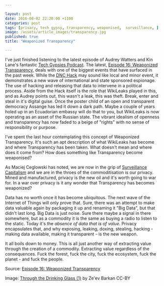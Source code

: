```yaml
---

layout: post
date: 2016-08-02 22:20:00 +1100
categories: post
tags: [privacy, tech gypsy, transparency, weaponised,  surveillance, ]
image: /assets/article_images/transparency.jpg
published: true
title: "Weaponized Transparency"

---
```


I've just finished listening to the latest episode of Audrey Watters and Kin Lane's fantastic [Tech Gypsies Podcast](http://podcast.techgypsi.es/blog/). The latest, [Episode 16: Weaponized Transparency](http://podcast.techgypsi.es/2016/07/31/episode-16), deals with one of the biggest events that have surfaced in the past week. While the [DNC Hack](https://motherboard.vice.com/read/all-signs-point-to-russia-being-behind-the-dnc-hack) may sound like local and minor event, it demonstrates a new wave of international and state sponsored espionage. The use of hacking and releasing that data to intervene in a political process. Aside from the Hack itself is the role that WikiLeaks played in this, and as Audrey points out, this wasn't a leak, this was theft. Break, enter and steal in it's digital guise. Once the poster child of an open and transparent democracy Assange has led it down a dark path. Maybe a couple of years holed up in an Ecuadorian embassy will do that to you, but WikiLeaks is now operating as an asset of the Russian state. The vibrant idealism of openness and transparency has now faded to a beige of "rights" with no sense of responsibility or purpose. 

I've spent the last hour contemplating this concept of Weaponized Transparency. It's such an apt description of what WikiLeaks has become and where Transparency has been taken. What doesn't mean and where does it come from? How does something like Transparency become weaponised?

As Maciej Ceglowski has noted, we are now in the grip of [Surveillance Capitalism](http://idlewords.com/talks/sase_panel.htm) and we are in the throes of the commoditisation is our privacy. Mined and manufactured, privacy is the new oil and it's worth going to war for. In a war over privacy is it any wonder that Transparency has becomes weaponized? 

Data has no worth once it has become ubiquitous. The next wave of the Internet of Things will only prove that. Sure, there was an attempt to make data valuable again by packaging it up and renaming it "Big Data", but that didn't last long. Big Data is just noise. Sure there maybe a signal in there somewhere, but as a commodity it is the same as buying a radio to listen to the static. Today it's the *absence of data that is of value*. Privacy encapsulates that, and why exposing, leaking, doxing, stealing, hacking - making data available, making it transparent - is the new weapon. 

It all boils down to money. This is all just another way of extracting value through the creation of a commodity. Extracting value regardless of the consequences. Fuck the forest, fuck the city, fuck the ecosystem, fuck the planet - and fuck the people. 


Source: [Episode 16: Weaponized Transparency](http://podcast.techgypsi.es/2016/07/31/episode-16) 
 
Image: [Through the Drinking Glass (1)](https://flic.kr/p/a7bhCM) by Ze'ev Barkan CC-BY